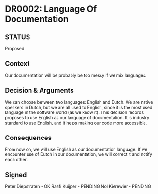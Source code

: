 # DR0002: Language Of Documentation
## STATUS
Proposed

## Context
Our documentation will be probably be too messy if we mix languages.

## Decision & Arguments
We can choose between two languages: English and Dutch.
We are native speakers in Dutch, but we are all used to English,
since it is the most used language in the software world (as we know it).
This decision records proposes to use English as our language of documentation.
It is industry standard to use English, and it helps making our code more accessible.

## Consequences
From now on, we will use English as our documentation language.
If we encounter use of Dutch in our documentation, we will correct
it and notify each other.

## Signed
Peter Diepstraten - OK
Raafi Kuijper - PENDING
Nol Kierewier - PENDING

